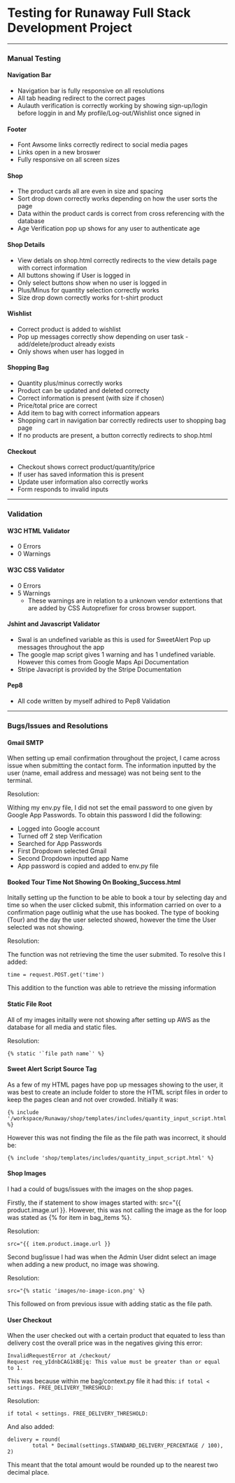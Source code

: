 # Testing for Runaway Full Stack Development Project
---
### Manual Testing

#### Navigation Bar

- Navigation bar is fully responsive on all resolutions
- All tab heading redirect to the correct pages
- Aulauth verification is correctly working by showing sign-up/login before loggin in and My profile/Log-out/Wishlist once signed in

#### Footer

- Font Awsome links correctly redirect to social media pages
- Links open in a new broswer
- Fully responsive on all screen sizes

#### Shop

- The product cards all are even in size and spacing
- Sort drop down correctly works depending on how the user sorts the page
- Data within the product cards is correct from cross referencing with the database
- Age Verification pop up shows for any user to authenticate age

#### Shop Details

- View detials on shop.html correctly redirects to the view details page with correct information
- All buttons showing if User is logged in
- Only select buttons show when no user is logged in
- Plus/Minus for quantity selection correctly works 
- Size drop down correctly works for t-shirt product

#### Wishlist

- Correct product is added to wishlist
- Pop up messages correctly show depending on user task - add/delete/product already exists
- Only shows when user has logged in

#### Shopping Bag

- Quantity plus/minus correctly works
- Product can be updated and deleted correcty
- Correct information is present (with size if chosen)
- Price/total price are correct
- Add item to bag with correct information appears
- Shopping cart in navigation bar correctly redirects user to shopping bag page
- If no products are present, a button correctly redirects to shop.html

#### Checkout

- Checkout shows correct product/quantity/price
- If user has saved information this is present
- Update user information also correctly works
- Form responds to invalid inputs

---
### Validation

#### W3C HTML Validator

- 0 Errors
- 0 Warnings

#### W3C CSS Validator

- 0 Errors
- 5 Warnings
    - These warnings are in relation to a unknown vendor extentions that are added by CSS Autoprefixer for cross browser support.

#### Jshint and Javascript Validator

- Swal is an undefined variable as this is used for SweetAlert Pop up messages throughout the app
- The google map script gives 1 warning and has 1 undefined variable. However this comes from Google Maps Api Documentation
- Stripe Javacript is provided by the Stripe Documentation

#### Pep8

- All code written by myself adhired to Pep8 Validation

---
### Bugs/Issues and Resolutions

#### Gmail SMTP

When setting up email confirmation throughout the project, I came across issue when submitting the contact form. The information inputted by the user (name, email address and message) was not being sent to the terminal. 

Resolution:

Withing my env.py file, I did not set the email password to one given by Google App Passwords. To obtain this password I did the following:
- Logged into Google account
- Turned off 2 step Verification
- Searched for App Passwords
- First Dropdown selected Gmail
- Second Dropdown inputted app Name
- App password is copied and added to env.py file

#### Booked Tour Time Not Showing On Booking_Success.html

Initally setting up the function to be able to book a tour by selecting day and time so when the user clicked submit, this information carried on over to a confirmation page outlinig what the use has booked. The type of booking (Tour) and the day the user selected showed, however the time the User selected was not showing.

Resolution:

The function was not retrieving the time the user submited. To resolve this I added:

    time = request.POST.get('time')

This addition to the function was able to retrieve the missing information

#### Static File Root

All of my images initailly were not showing after setting up AWS as the database for all media and static files.

Resolution:

    {% static '`file path name`' %}

#### Sweet Alert Script Source Tag

As a few of my HTML pages have pop up messages showing to the user, it was best to create an include folder to store the HTML script files in order to keep the pages clean and not over crowded. Initially it was:

    {% include '/workspace/Runaway/shop/templates/includes/quantity_input_script.html' %}

However this was not finding the file as the file path was incorrect, it should be:

    {% include 'shop/templates/includes/quantity_input_script.html' %}

#### Shop Images

I had a could of bugs/issues with the images on the shop pages.

Firstly, the if statement to show images started with: src="{{ product.image.url }}. However, this was not calling the image as the for loop was stated as {% for item in bag_items %}.

Resolution:

    src="{{ item.product.image.url }}

Second bug/issue I had was when the Admin User didnt select an image when adding a new product, no image was showing.

Resolution:

    src="{% static 'images/no-image-icon.png' %}

This followed on from previous issue with adding static as the file path.

#### User Checkout

When the user checked out with a certain product that equated to less than delivery cost the overall price was in the negatives giving this error:
 
    InvalidRequestError at /checkout/
    Request req_yIdnbCAG1kBEjq: This value must be greater than or equal to 1.

This was because within me bag/context.py file it had this: `if total < settings. FREE_DELIVERY_THRESHOLD:`

Resolution:

    if total < settings. FREE_DELIVERY_THRESHOLD:

And also added: 
    
    delivery = round(
            total * Decimal(settings.STANDARD_DELIVERY_PERCENTAGE / 100), 2)

This meant that the total amount would be rounded up to the nearest two decimal place.